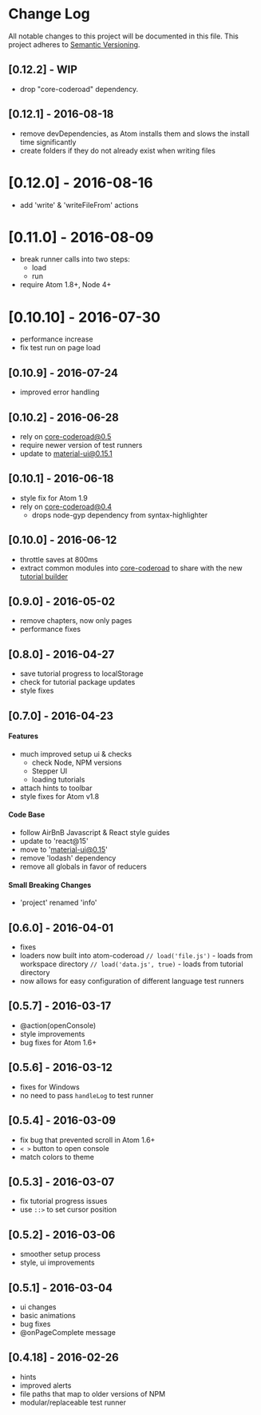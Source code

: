 # Change Log
All notable changes to this project will be documented in this file.
This project adheres to [Semantic Versioning](http://semver.org/).

## [0.12.2] - WIP
- drop "core-coderoad" dependency. 

## [0.12.1] - 2016-08-18
- remove devDependencies, as Atom installs them and slows the install time significantly
- create folders if they do not already exist when writing files

# [0.12.0] - 2016-08-16
- add 'write' & 'writeFileFrom' actions

# [0.11.0] - 2016-08-09
- break runner calls into two steps:
  - load
  - run
- require Atom 1.8+, Node 4+

# [0.10.10] - 2016-07-30
- performance increase
- fix test run on page load

## [0.10.9] - 2016-07-24
- improved error handling

## [0.10.2] - 2016-06-28
- rely on core-coderoad@0.5
- require newer version of test runners
- update to material-ui@0.15.1

## [0.10.1] - 2016-06-18
- style fix for Atom 1.9
- rely on core-coderoad@0.4
    - drops node-gyp dependency from syntax-highlighter

## [0.10.0] - 2016-06-12
- throttle saves at 800ms
- extract common modules into [core-coderoad](https://github.com/coderoad/core-coderoad) to share with the new [tutorial builder](https://github.com/coderoad/builder-coderoad)

## [0.9.0] - 2016-05-02
- remove chapters, now only pages
- performance fixes

## [0.8.0] - 2016-04-27
- save tutorial progress to localStorage
- check for tutorial package updates
- style fixes

## [0.7.0] - 2016-04-23

#### Features
- much improved setup ui & checks
  - check Node, NPM versions
  - Stepper UI
  - loading tutorials
- attach hints to toolbar
- style fixes for Atom v1.8

#### Code Base
- follow AirBnB Javascript & React style guides
- update to 'react@15'
- move to 'material-ui@0.15'
- remove 'lodash' dependency
- remove all globals in favor of reducers

#### Small Breaking Changes
- 'project' renamed 'info'

## [0.6.0] - 2016-04-01
- fixes
- loaders now built into atom-coderoad
  `// load('file.js')`        - loads from workspace directory
  `// load('data.js', true)`  - loads from tutorial directory
- now allows for easy configuration of different language test runners

## [0.5.7] - 2016-03-17
- @action(openConsole)
- style improvements
- bug fixes for Atom 1.6+

## [0.5.6] - 2016-03-12
- fixes for Windows
- no need to pass `handleLog` to test runner

## [0.5.4] - 2016-03-09
- fix bug that prevented scroll in Atom 1.6+
- `< >` button to open console
- match colors to theme

## [0.5.3] - 2016-03-07
- fix tutorial progress issues
- use `::>` to set cursor position

## [0.5.2] - 2016-03-06
- smoother setup process
- style, ui improvements

## [0.5.1] - 2016-03-04
- ui changes
- basic animations
- bug fixes
- @onPageComplete message

## [0.4.18] - 2016-02-26
- hints
- improved alerts
- file paths that map to older versions of NPM
- modular/replaceable test runner
